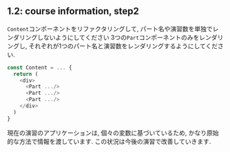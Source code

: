 ## 1.2: course information, step2
`Content`コンポーネントをリファクタリングして, パート名や演習数を単独でレンダリングしないようにしてください
3つの`Part`コンポーネントのみをレンダリングし,  それぞれが1つのパート名と演習数をレンダリングするようにしてください.

```js
const Content = ... {
  return (
    <div>
      <Part .../>
      <Part .../>
      <Part .../>
    </div>
  )
}
```

現在の演習のアプリケーションは, 個々の変数に基づいているため, かなり原始的な方法で情報を渡しています.
この状況は今後の演習で改善していきます.
